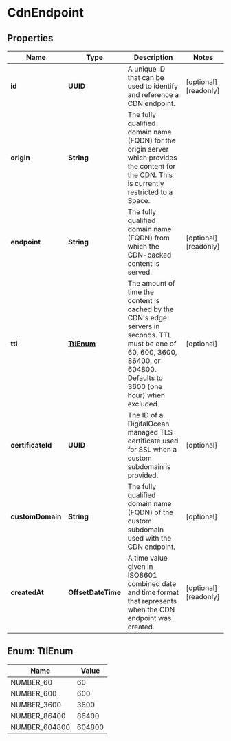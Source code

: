 

# CdnEndpoint


## Properties

| Name | Type | Description | Notes |
|------------ | ------------- | ------------- | -------------|
|**id** | **UUID** | A unique ID that can be used to identify and reference a CDN endpoint. |  [optional] [readonly] |
|**origin** | **String** | The fully qualified domain name (FQDN) for the origin server which provides the content for the CDN. This is currently restricted to a Space. |  |
|**endpoint** | **String** | The fully qualified domain name (FQDN) from which the CDN-backed content is served. |  [optional] [readonly] |
|**ttl** | [**TtlEnum**](#TtlEnum) | The amount of time the content is cached by the CDN&#39;s edge servers in seconds. TTL must be one of 60, 600, 3600, 86400, or 604800. Defaults to 3600 (one hour) when excluded. |  [optional] |
|**certificateId** | **UUID** | The ID of a DigitalOcean managed TLS certificate used for SSL when a custom subdomain is provided. |  [optional] |
|**customDomain** | **String** | The fully qualified domain name (FQDN) of the custom subdomain used with the CDN endpoint. |  [optional] |
|**createdAt** | **OffsetDateTime** | A time value given in ISO8601 combined date and time format that represents when the CDN endpoint was created. |  [optional] [readonly] |



## Enum: TtlEnum

| Name | Value |
|---- | -----|
| NUMBER_60 | 60 |
| NUMBER_600 | 600 |
| NUMBER_3600 | 3600 |
| NUMBER_86400 | 86400 |
| NUMBER_604800 | 604800 |




